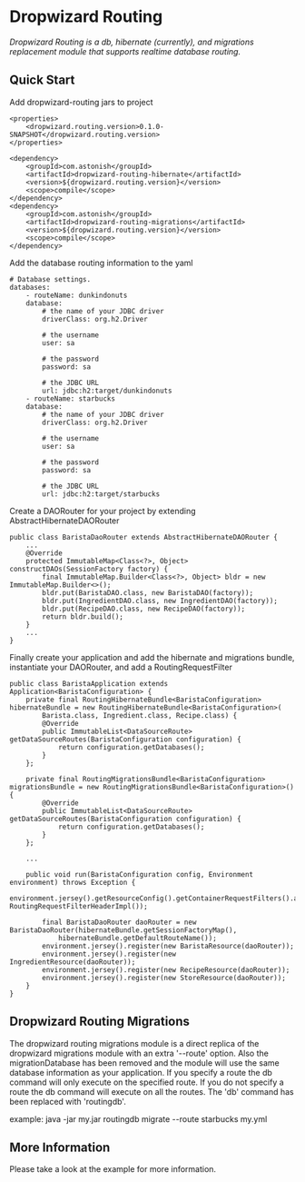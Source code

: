 Dropwizard Routing
==================
*Dropwizard Routing is a db, hibernate (currently), and migrations replacement module that supports realtime database routing.*

Quick Start
-----------
Add dropwizard-routing jars to project

    <properties>
        <dropwizard.routing.version>0.1.0-SNAPSHOT</dropwizard.routing.version>
    </properties>

    <dependency>
        <groupId>com.astonish</groupId>
        <artifactId>dropwizard-routing-hibernate</artifactId>
        <version>${dropwizard.routing.version}</version>
        <scope>compile</scope>
    </dependency>
    <dependency>
        <groupId>com.astonish</groupId>
        <artifactId>dropwizard-routing-migrations</artifactId>
        <version>${dropwizard.routing.version}</version>
        <scope>compile</scope>
    </dependency>

Add the database routing information to the yaml

    # Database settings.
    databases:
        - routeName: dunkindonuts
        database:
            # the name of your JDBC driver
            driverClass: org.h2.Driver

            # the username
            user: sa

            # the password
            password: sa

            # the JDBC URL
            url: jdbc:h2:target/dunkindonuts
        - routeName: starbucks
        database:
            # the name of your JDBC driver
            driverClass: org.h2.Driver

            # the username
            user: sa

            # the password
            password: sa

            # the JDBC URL
            url: jdbc:h2:target/starbucks

Create a DAORouter for your project by extending AbstractHibernateDAORouter

    public class BaristaDaoRouter extends AbstractHibernateDAORouter {
        ...
        @Override
        protected ImmutableMap<Class<?>, Object> constructDAOs(SessionFactory factory) {
            final ImmutableMap.Builder<Class<?>, Object> bldr = new ImmutableMap.Builder<>();
            bldr.put(BaristaDAO.class, new BaristaDAO(factory));
            bldr.put(IngredientDAO.class, new IngredientDAO(factory));
            bldr.put(RecipeDAO.class, new RecipeDAO(factory));
            return bldr.build();
        }
        ...
    }

Finally create your application and add the hibernate and migrations bundle, instantiate your DAORouter, and add a RoutingRequestFilter

    public class BaristaApplication extends Application<BaristaConfiguration> {
        private final RoutingHibernateBundle<BaristaConfiguration> hibernateBundle = new RoutingHibernateBundle<BaristaConfiguration>(
            Barista.class, Ingredient.class, Recipe.class) {
            @Override
            public ImmutableList<DataSourceRoute> getDataSourceRoutes(BaristaConfiguration configuration) {
                return configuration.getDatabases();
            }
        };

        private final RoutingMigrationsBundle<BaristaConfiguration> migrationsBundle = new RoutingMigrationsBundle<BaristaConfiguration>() {
            @Override
            public ImmutableList<DataSourceRoute> getDataSourceRoutes(BaristaConfiguration configuration) {
                return configuration.getDatabases();
            }
        };
    
        ...

        public void run(BaristaConfiguration config, Environment environment) throws Exception {
            environment.jersey().getResourceConfig().getContainerRequestFilters().add(new RoutingRequestFilterHeaderImpl());

            final BaristaDaoRouter daoRouter = new BaristaDaoRouter(hibernateBundle.getSessionFactoryMap(),
                hibernateBundle.getDefaultRouteName());
            environment.jersey().register(new BaristaResource(daoRouter));
            environment.jersey().register(new IngredientResource(daoRouter));
            environment.jersey().register(new RecipeResource(daoRouter));
            environment.jersey().register(new StoreResource(daoRouter));
        }
    }
    
Dropwizard Routing Migrations
------------------
The dropwizard routing migrations module is a direct replica of the dropwizard migrations module with an extra '--route' option. Also the migrationDatabase has been removed and the module will use the same database information as your application. If you specify a route the db command will only execute on the specified route. If you do not specify a route the db command will execute on all the routes. The 'db' command has been replaced with 'routingdb'.

example:
    java -jar my.jar routingdb migrate --route starbucks my.yml

More Information
----------------
Please take a look at the example for more information.
